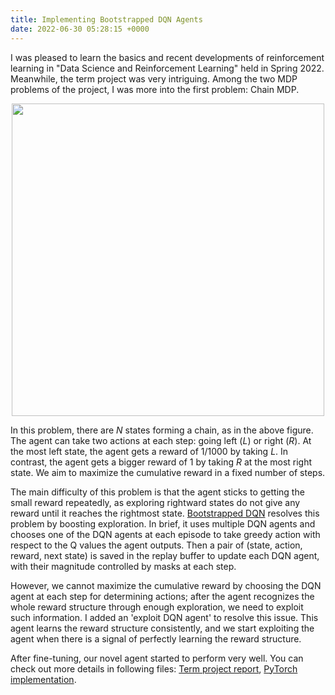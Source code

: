 ```yaml
---
title: Implementing Bootstrapped DQN Agents
date: 2022-06-30 05:28:15 +0000 
---
```


I was pleased to learn the basics and recent developments of reinforcement learning in "Data Science and Reinforcement Learning" held in Spring 2022. 
Meanwhile, the term project was very intriguing. 
Among the two MDP problems of the project, I was more into the first problem: Chain MDP.  

<center>
<img src="/assets/images/chain_mdp.png" width="500">
</center>

In this problem, there are $N$ states forming a chain, as in the above figure. 
The agent can take two actions at each step: going left ($L$) or right ($R$). 
At the most left state, the agent gets a reward of 1/1000 by taking $L$. 
In contrast, the agent gets a bigger reward of 1 by taking $R$ at the most right state.
We aim to maximize the cumulative reward in a fixed number of steps. 

The main difficulty of this problem is that the agent sticks to getting the small reward repeatedly, as exploring rightward states do not give any reward until it reaches the rightmost state. 
[Bootstrapped DQN](https://arxiv.org/abs/1602.04621) resolves this problem by boosting exploration. 
In brief, it uses multiple DQN agents and chooses one of the DQN agents at each episode to take greedy action with respect to the Q values the agent outputs.
Then a pair of (state, action, reward, next state) is saved in the replay buffer to update each DQN agent, with their magnitude controlled by masks at each step.

However, we cannot maximize the cumulative reward by choosing the DQN agent at each step for determining actions; after the agent recognizes the whole reward structure through enough exploration, we need to exploit such information. 
I added an 'exploit DQN agent' to resolve this issue.
This agent learns the reward structure consistently, and we start exploiting the agent when there is a signal of perfectly learning the reward structure.

After fine-tuning, our novel agent started to perform very well. 
You can check out more details in following files: [Term project report](/assets/RL_Final_Report.pdf), [PyTorch implementation](/assets/agent_chainMDP.py).